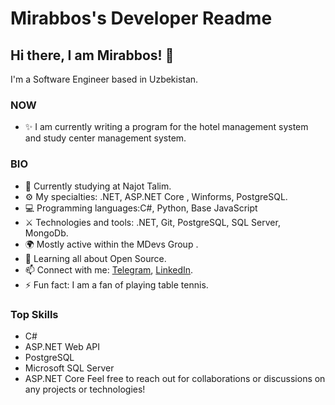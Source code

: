# Mirabbos's Developer Readme

## Hi there, I am Mirabbos! 👋
I'm a Software Engineer based in Uzbekistan.

### NOW
- ✨ I am currently writing a program for the hotel management system and study center management system.

### BIO
- 🏢 Currently studying at Najot Talim.
- ⚙️ My specialties: .NET, ASP.NET Core , Winforms, PostgreSQL.
- 💻 Programming languages:C#, Python, Base JavaScript 
- ⚔️ Technologies and tools: .NET, Git,  PostgreSQL, SQL Server, MongoDb.
- 🌍 Mostly active within the MDevs Group .
- 🌱 Learning all about Open Source.
- 📫 Connect with me: [Telegram](https://t.me/Mirabbos_Egamberdiyev), [LinkedIn](https://www.linkedin.com/in/mirabbos-egamberdiyev-3901862a2/).
- ⚡️ Fun fact: I am a fan of playing table tennis.
### Top Skills
- C#
- ASP.NET Web API
- PostgreSQL
- Microsoft SQL Server
- ASP.NET Core
Feel free to reach out for collaborations or discussions on any projects or technologies!


